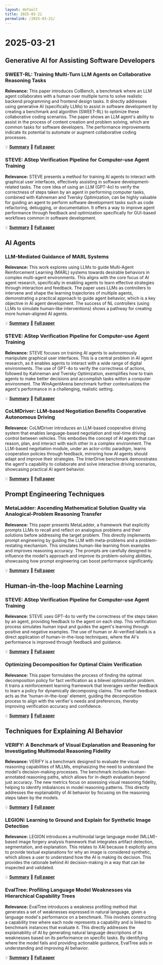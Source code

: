 ```yaml
---
layout: default
title: 2025-03-21
permalink: /2025-03-21/
---
```


# 2025-03-21

## Generative AI for Assisting Software Developers

### SWEET-RL: Training Multi-Turn LLM Agents on Collaborative Reasoning Tasks

**Relevance:** This paper introduces ColBench, a benchmark where an LLM agent collaborates with a human over multiple turns to solve realistic backend programming and frontend design tasks. It directly addresses using generative AI (specifically LLMs) to assist in software development by creating a benchmark and algorithm (SWEET-RL) to optimize these collaborative coding scenarios. The paper shows an LLM agent's ability to assist in the process of content creation and problem solving, which are common tasks for software developers. The performance improvements indicate its potential to automate or augment collaborative coding processes.

💡 **[Summary](2503.15478/)** 📄 **[Full paper](https://arxiv.org/pdf/2503.15478)**

### STEVE: AStep Verification Pipeline for Computer-use Agent Training

**Relevance:** STEVE presents a method for training AI agents to interact with graphical user interfaces, effectively assisting in software development-related tasks.  The core idea of using an LLM (GPT-4o) to verify the correctness of steps taken by an agent in performing computer tasks, combined with Kahneman and Tversky Optimization, can be highly valuable for guiding an agent to perform software development tasks such as code refactoring, debugging, or documentation.  It offers a way to improve agent performance through feedback and optimization specifically for GUI-based workflows common in software development.

💡 **[Summary](2503.12532/)** 📄 **[Full paper](https://arxiv.org/pdf/2503.12532)**

## AI Agents

### LLM-Mediated Guidance of MARL Systems

**Relevance:** This work explores using LLMs to guide Multi-Agent Reinforcement Learning (MARL) systems towards desirable behaviors in complex multi-agent environments. This aligns with the core focus of AI agent research, specifically in enabling agents to learn effective strategies through interaction and feedback. The paper uses LLMs as controllers to intervene and shape the learning trajectories of multiple agents, demonstrating a practical approach to guide agent behavior, which is a key objective in AI agent development.  The success of NL controllers (using LLMs to simulate human-like interventions) shows a pathway for creating more human-aligned AI agents.

💡 **[Summary](2503.13553/)** 📄 **[Full paper](https://arxiv.org/pdf/2503.13553)**

### STEVE: AStep Verification Pipeline for Computer-use Agent Training

**Relevance:** STEVE focuses on training AI agents to autonomously manipulate graphical user interfaces. This is a central problem in AI agent research, as it enables agents to interact with a wide range of digital environments. The use of GPT-4o to verify the correctness of actions, followed by Kahneman and Tversky Optimization, exemplifies how to train agents to make better decisions and accomplish tasks within a computer environment. The WinAgentArena benchmark further contextualizes the agent's performance in a challenging, realistic setting.

💡 **[Summary](2503.12532/)** 📄 **[Full paper](https://arxiv.org/pdf/2503.12532)**

### CoLMDriver: LLM-based Negotiation Benefits Cooperative Autonomous Driving

**Relevance:** CoLMDriver introduces an LLM-based cooperative driving system that enables language-based negotiation and real-time driving control between vehicles. This embodies the concept of AI agents that can reason, plan, and interact with each other in a complex environment. The LLM-based negotiation module, under an actor-critic paradigm, learns cooperation policies through feedback, mirroring how AI agents should adapt and improve their strategies. The InterDrive benchmark demonstrates the agent's capability to collaborate and solve interactive driving scenarios, showcasing practical AI agent behavior.

💡 **[Summary](2503.08683/)** 📄 **[Full paper](https://arxiv.org/pdf/2503.08683)**

## Prompt Engineering Techniques

### MetaLadder: Ascending Mathematical Solution Quality via Analogical-Problem Reasoning Transfer

**Relevance:** This paper presents MetaLadder, a framework that explicitly prompts LLMs to recall and reflect on analogous problems and their solutions before addressing the target problem. This directly implements prompt engineering by guiding the LLM with meta-problems and a problem-restating mechanism. This simulates human-like learning from examples and improves reasoning accuracy. The prompts are carefully designed to influence the model's approach and improve its problem-solving abilities, showcasing how prompt engineering can boost performance significantly.

💡 **[Summary](2503.14891/)** 📄 **[Full paper](https://arxiv.org/pdf/2503.14891)**

## Human-in-the-loop Machine Learning

### STEVE: AStep Verification Pipeline for Computer-use Agent Training

**Relevance:** STEVE uses GPT-4o to verify the correctness of the steps taken by an agent, providing feedback to the agent on each step. This verification process simulates human input and guides the agent's learning through positive and negative examples. The use of human or AI-verified labels is a direct application of human-in-the-loop techniques, where the AI's performance is improved through feedback and guidance.

💡 **[Summary](2503.12532/)** 📄 **[Full paper](https://arxiv.org/pdf/2503.12532)**

### Optimizing Decomposition for Optimal Claim Verification

**Relevance:** This paper formulates the process of finding the optimal decomposition policy for fact verification as a bilevel optimization problem. It trains a reinforcement learning framework that leverages verifier feedback to learn a policy for dynamically decomposing claims. The verifier feedback acts as the 'human-in-the-loop' element, guiding the decomposition process to align with the verifier's needs and preferences, thereby improving verification accuracy and confidence.

💡 **[Summary](2503.15354/)** 📄 **[Full paper](https://arxiv.org/pdf/2503.15354)**

## Techniques for Explaining AI Behavior

### VERIFY: A Benchmark of Visual Explanation and Reasoning for Investigating Multimodal Reasoning Fidelity

**Relevance:** VERIFY is a benchmark designed to evaluate the visual reasoning capabilities of MLLMs, emphasizing the need to understand the model's decision-making processes. The benchmark includes human-annotated reasoning paths, which allows for in-depth evaluation beyond just accuracy. The new metrics focus on assessing visual reasoning fidelity, helping to identify imbalances in model reasoning patterns. This directly addresses the explainability of AI behavior by focusing on the reasoning steps taken by the models.

💡 **[Summary](2503.11557/)** 📄 **[Full paper](https://arxiv.org/pdf/2503.11557)**

### LEGION: Learning to Ground and Explain for Synthetic Image Detection

**Relevance:** LEGION introduces a multimodal large language model (MLLM)-based image forgery analysis framework that integrates artifact detection, segmentation, and explanation. This relates to XAI because it explicitly aims to provide textual explanations for why an image is considered synthetic, which allows a user to understand how the AI is making its decision. This provides the rationale behind AI decision-making in a way that can be inspected and validated.

💡 **[Summary](2503.15264/)** 📄 **[Full paper](https://arxiv.org/pdf/2503.15264)**

### EvalTree: Profiling Language Model Weaknesses via Hierarchical Capability Trees

**Relevance:** EvalTree introduces a weakness profiling method that generates a set of weaknesses expressed in natural language, given a language model's performance on a benchmark.  This involves constructing a capability tree where each node represents a capability and is linked to benchmark instances that evaluate it. This directly addresses the explainability of AI by generating natural language descriptions of its weaknesses based on its performance on specific tasks. By identifying where the model fails and providing actionable guidance, EvalTree aids in understanding and improving AI behavior.

💡 **[Summary](2503.08893/)** 📄 **[Full paper](https://arxiv.org/pdf/2503.08893)**

